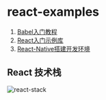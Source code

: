 # react-examples

1. [Babel入门教程][1]
2. [React入门示例库][2]
5. [React-Native搭建开发环境][5]


## React 技术栈
![react-stack](http://www.ruanyifeng.com/blogimg/asset/2016/bg2016092301.png)

[1]: doc/babel-guide.md
[2]: doc/react-demo.md
[5]: doc/react-native-install.md